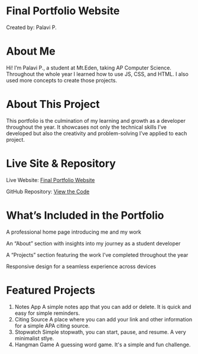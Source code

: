 # Final Portfolio Website

Created by: Palavi P.


# About Me
Hi! I’m Palavi P., a student at Mt.Eden, taking AP Computer Science. Throughout the whole year I learned how to use JS, CSS, and HTML. I also used more concepts to create those projects. 


# About This Project
This portfolio is the culmination of my learning and growth as a developer throughout the year. It showcases not only the technical skills I’ve developed but also the creativity and problem-solving I’ve applied to each project. 

# Live Site & Repository
Live Website: [Final Portfolio Website](https://palaviprasad.github.io/Final-Portfolio-Website/)

GitHub Repository: [View the Code](https://github.com/palaviprasad/Final-Portfolio-Website.git)


# What’s Included in the Portfolio
A professional home page introducing me and my work

An “About” section with insights into my journey as a student developer

A “Projects” section featuring the work I’ve completed throughout the year

Responsive design for a seamless experience across devices

# Featured Projects
1. Notes App
A simple notes app that you can add or delete. It is quick and easy for simple reminders.  
2. Citing Source
A place where you can add your link and other information for a simple APA citing source. 
4. Stopwatch 
Simple stopwath, you can start, pause, and resume. A very minimalist stlye.
5. Hangman Game
A guessing word game. It's a simple and fun challenge. 
